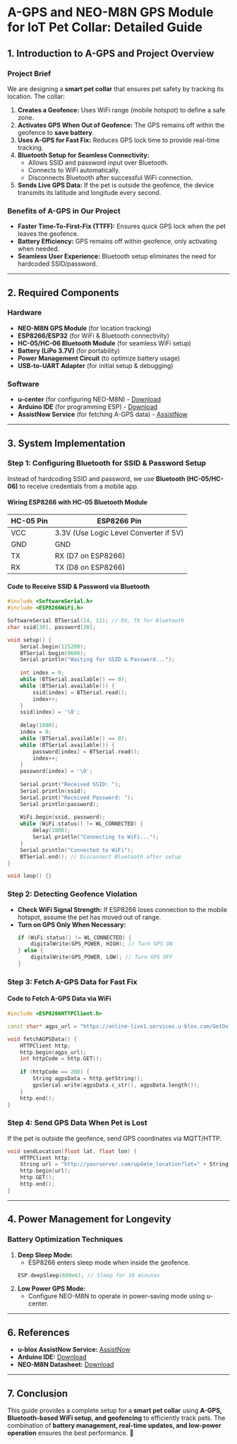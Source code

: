 # **A-GPS and NEO-M8N GPS Module for IoT Pet Collar: Detailed Guide**

## **1. Introduction to A-GPS and Project Overview**

### **Project Brief**

We are designing a **smart pet collar** that ensures pet safety by tracking its location. The collar:

1. **Creates a Geofence:** Uses WiFi range (mobile hotspot) to define a safe zone.
2. **Activates GPS When Out of Geofence:** The GPS remains off within the geofence to **save battery**.
3. **Uses A-GPS for Fast Fix:** Reduces GPS lock time to provide real-time tracking.
4. **Bluetooth Setup for Seamless Connectivity:**
   - Allows SSID and password input over Bluetooth.
   - Connects to WiFi automatically.
   - Disconnects Bluetooth after successful WiFi connection.
5. **Sends Live GPS Data:** If the pet is outside the geofence, the device transmits its latitude and longitude every second.

### **Benefits of A-GPS in Our Project**

- **Faster Time-To-First-Fix (TTFF):** Ensures quick GPS lock when the pet leaves the geofence.
- **Battery Efficiency:** GPS remains off within geofence, only activating when needed.
- **Seamless User Experience:** Bluetooth setup eliminates the need for hardcoded SSID/password.

---

## **2. Required Components**

### **Hardware**

- **NEO-M8N GPS Module** (for location tracking)
- **ESP8266/ESP32** (for WiFi & Bluetooth connectivity)
- **HC-05/HC-06 Bluetooth Module** (for seamless WiFi setup)
- **Battery (LiPo 3.7V)** (for portability)
- **Power Management Circuit** (to optimize battery usage)
- **USB-to-UART Adapter** (for initial setup & debugging)

### **Software**

- **u-center** (for configuring NEO-M8N) - [Download](https://www.u-blox.com/en/product/u-center)
- **Arduino IDE** (for programming ESP) - [Download](https://www.arduino.cc/en/software)
- **AssistNow Service** (for fetching A-GPS data) - [AssistNow](https://www.u-blox.com/en/assistnow)

---

## **3. System Implementation**

### **Step 1: Configuring Bluetooth for SSID & Password Setup**

Instead of hardcoding SSID and password, we use **Bluetooth (HC-05/HC-06)** to receive credentials from a mobile app.

#### **Wiring ESP8266 with HC-05 Bluetooth Module**

| **HC-05 Pin** | **ESP8266 Pin**                        |
| ------------- | -------------------------------------- |
| VCC           | 3.3V (Use Logic Level Converter if 5V) |
| GND           | GND                                    |
| TX            | RX (D7 on ESP8266)                     |
| RX            | TX (D8 on ESP8266)                     |

#### **Code to Receive SSID & Password via Bluetooth**

```cpp
#include <SoftwareSerial.h>
#include <ESP8266WiFi.h>

SoftwareSerial BTSerial(14, 12); // RX, TX for Bluetooth
char ssid[30], password[30];

void setup() {
    Serial.begin(115200);
    BTSerial.begin(9600);
    Serial.println("Waiting for SSID & Password...");
    
    int index = 0;
    while (BTSerial.available() == 0);
    while (BTSerial.available()) {
        ssid[index] = BTSerial.read();
        index++;
    }
    ssid[index] = '\0';
    
    delay(1000);
    index = 0;
    while (BTSerial.available() == 0);
    while (BTSerial.available()) {
        password[index] = BTSerial.read();
        index++;
    }
    password[index] = '\0';
    
    Serial.print("Received SSID: ");
    Serial.println(ssid);
    Serial.print("Received Password: ");
    Serial.println(password);
    
    WiFi.begin(ssid, password);
    while (WiFi.status() != WL_CONNECTED) {
        delay(1000);
        Serial.println("Connecting to WiFi...");
    }
    Serial.println("Connected to WiFi");
    BTSerial.end(); // Disconnect Bluetooth after setup
}

void loop() {}
```

### **Step 2: Detecting Geofence Violation**

- **Check WiFi Signal Strength:** If ESP8266 loses connection to the mobile hotspot, assume the pet has moved out of range.
- **Turn on GPS Only When Necessary:**
  ```cpp
  if (WiFi.status() != WL_CONNECTED) {
      digitalWrite(GPS_POWER, HIGH); // Turn GPS ON
  } else {
      digitalWrite(GPS_POWER, LOW); // Turn GPS OFF
  }
  ```

### **Step 3: Fetch A-GPS Data for Fast Fix**

#### **Code to Fetch A-GPS Data via WiFi**

```cpp
#include <ESP8266HTTPClient.h>

const char* agps_url = "https://online-live1.services.u-blox.com/GetOnlineData?token=YOUR_UBLOX_TOKEN";

void fetchAGPSData() {
    HTTPClient http;
    http.begin(agps_url);
    int httpCode = http.GET();
    
    if (httpCode == 200) {
        String agpsData = http.getString();
        gpsSerial.write(agpsData.c_str(), agpsData.length());
    }
    http.end();
}
```

### **Step 4: Send GPS Data When Pet is Lost**

If the pet is outside the geofence, send GPS coordinates via MQTT/HTTP.

```cpp
void sendLocation(float lat, float lon) {
    HTTPClient http;
    String url = "http://yourserver.com/update_location?lat=" + String(lat) + "&lon=" + String(lon);
    http.begin(url);
    http.GET();
    http.end();
}
```

---

## **4. Power Management for Longevity**

### **Battery Optimization Techniques**

1. **Deep Sleep Mode:**
   - ESP8266 enters sleep mode when inside the geofence.
   ```cpp
   ESP.deepSleep(600e6); // Sleep for 10 minutes
   ```
2. **Low Power GPS Mode:**
   - Configure NEO-M8N to operate in power-saving mode using u-center.


---

## **6. References**

- **u-blox AssistNow Service:** [AssistNow](https://www.u-blox.com/en/assistnow)
- **Arduino IDE:** [Download](https://www.arduino.cc/en/software)
- **NEO-M8N Datasheet:** [Download](https://www.u-blox.com/sites/default/files/NEO-M8N-FW3_DataSheet_%28UBX-15031086%29.pdf)

---

## **7. Conclusion**

This guide provides a complete setup for a **smart pet collar** using **A-GPS, Bluetooth-based WiFi setup, and geofencing** to efficiently track pets. The combination of **battery management, real-time updates, and low-power operation** ensures the best performance. 🚀



